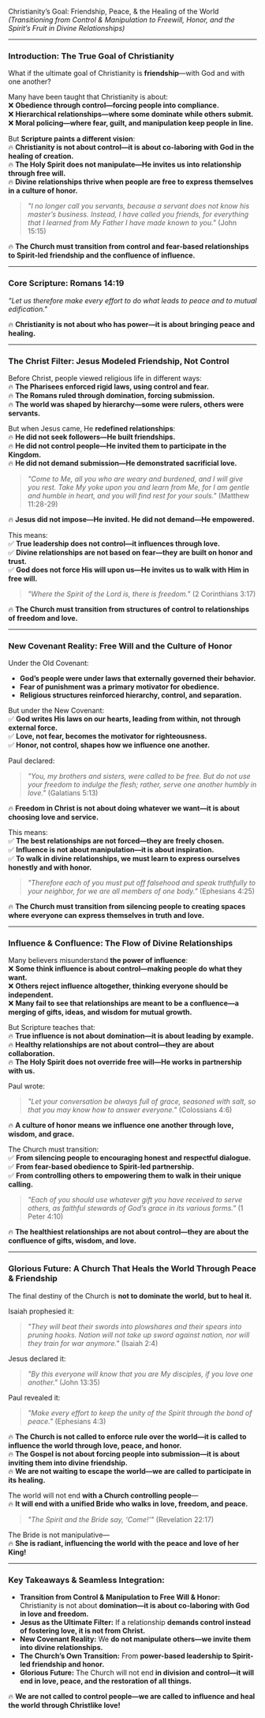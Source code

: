 Christianity’s Goal: Friendship, Peace, & the Healing of the World
_(Transitioning from Control & Manipulation to Freewill, Honor, and the Spirit’s Fruit in Divine Relationships)_

---

### **Introduction: The True Goal of Christianity**

What if the ultimate goal of Christianity is **friendship**—with God and with one another?

Many have been taught that Christianity is about:  
❌ **Obedience through control—forcing people into compliance.**  
❌ **Hierarchical relationships—where some dominate while others submit.**  
❌ **Moral policing—where fear, guilt, and manipulation keep people in line.**

But **Scripture paints a different vision**:  
🔥 **Christianity is not about control—it is about co-laboring with God in the healing of creation.**  
🔥 **The Holy Spirit does not manipulate—He invites us into relationship through free will.**  
🔥 **Divine relationships thrive when people are free to express themselves in a culture of honor.**

> _"I no longer call you servants, because a servant does not know his master’s business. Instead, I have called you friends, for everything that I learned from My Father I have made known to you."_ (John 15:15)

🔥 **The Church must transition from control and fear-based relationships to Spirit-led friendship and the confluence of influence.**

---

### **Core Scripture: Romans 14:19**

_"Let us therefore make every effort to do what leads to peace and to mutual edification."_

🔥 **Christianity is not about who has power—it is about bringing peace and healing.**

---

### **The Christ Filter: Jesus Modeled Friendship, Not Control**

Before Christ, people viewed religious life in different ways:  
🔥 **The Pharisees enforced rigid laws, using control and fear.**  
🔥 **The Romans ruled through domination, forcing submission.**  
🔥 **The world was shaped by hierarchy—some were rulers, others were servants.**

But when Jesus came, He **redefined relationships**:  
🔥 **He did not seek followers—He built friendships.**  
🔥 **He did not control people—He invited them to participate in the Kingdom.**  
🔥 **He did not demand submission—He demonstrated sacrificial love.**

> _"Come to Me, all you who are weary and burdened, and I will give you rest. Take My yoke upon you and learn from Me, for I am gentle and humble in heart, and you will find rest for your souls."_ (Matthew 11:28-29)

🔥 **Jesus did not impose—He invited. He did not demand—He empowered.**

This means:  
✅ **True leadership does not control—it influences through love.**  
✅ **Divine relationships are not based on fear—they are built on honor and trust.**  
✅ **God does not force His will upon us—He invites us to walk with Him in free will.**

> _"Where the Spirit of the Lord is, there is freedom."_ (2 Corinthians 3:17)

🔥 **The Church must transition from structures of control to relationships of freedom and love.**

---

### **New Covenant Reality: Free Will and the Culture of Honor**

Under the Old Covenant:

- **God’s people were under laws that externally governed their behavior.**
- **Fear of punishment was a primary motivator for obedience.**
- **Religious structures reinforced hierarchy, control, and separation.**

But under the New Covenant:  
✅ **God writes His laws on our hearts, leading from within, not through external force.**  
✅ **Love, not fear, becomes the motivator for righteousness.**  
✅ **Honor, not control, shapes how we influence one another.**

Paul declared:

> _"You, my brothers and sisters, were called to be free. But do not use your freedom to indulge the flesh; rather, serve one another humbly in love."_ (Galatians 5:13)

🔥 **Freedom in Christ is not about doing whatever we want—it is about choosing love and service.**

This means:  
✅ **The best relationships are not forced—they are freely chosen.**  
✅ **Influence is not about manipulation—it is about inspiration.**  
✅ **To walk in divine relationships, we must learn to express ourselves honestly and with honor.**

> _"Therefore each of you must put off falsehood and speak truthfully to your neighbor, for we are all members of one body."_ (Ephesians 4:25)

🔥 **The Church must transition from silencing people to creating spaces where everyone can express themselves in truth and love.**

---

### **Influence & Confluence: The Flow of Divine Relationships**

Many believers misunderstand **the power of influence**:  
❌ **Some think influence is about control—making people do what they want.**  
❌ **Others reject influence altogether, thinking everyone should be independent.**  
❌ **Many fail to see that relationships are meant to be a confluence—a merging of gifts, ideas, and wisdom for mutual growth.**

But Scripture teaches that:  
🔥 **True influence is not about domination—it is about leading by example.**  
🔥 **Healthy relationships are not about control—they are about collaboration.**  
🔥 **The Holy Spirit does not override free will—He works in partnership with us.**

Paul wrote:

> _"Let your conversation be always full of grace, seasoned with salt, so that you may know how to answer everyone."_ (Colossians 4:6)

🔥 **A culture of honor means we influence one another through love, wisdom, and grace.**

The Church must transition:  
✅ **From silencing people to encouraging honest and respectful dialogue.**  
✅ **From fear-based obedience to Spirit-led partnership.**  
✅ **From controlling others to empowering them to walk in their unique calling.**

> _"Each of you should use whatever gift you have received to serve others, as faithful stewards of God’s grace in its various forms."_ (1 Peter 4:10)

🔥 **The healthiest relationships are not about control—they are about the confluence of gifts, wisdom, and love.**

---

### **Glorious Future: A Church That Heals the World Through Peace & Friendship**

The final destiny of the Church is **not to dominate the world, but to heal it.**

Isaiah prophesied it:

> _"They will beat their swords into plowshares and their spears into pruning hooks. Nation will not take up sword against nation, nor will they train for war anymore."_ (Isaiah 2:4)

Jesus declared it:

> _"By this everyone will know that you are My disciples, if you love one another."_ (John 13:35)

Paul revealed it:

> _"Make every effort to keep the unity of the Spirit through the bond of peace."_ (Ephesians 4:3)

🔥 **The Church is not called to enforce rule over the world—it is called to influence the world through love, peace, and honor.**  
🔥 **The Gospel is not about forcing people into submission—it is about inviting them into divine friendship.**  
🔥 **We are not waiting to escape the world—we are called to participate in its healing.**

The world will not end **with a Church controlling people**—  
🔥 **It will end with a unified Bride who walks in love, freedom, and peace.**

> _"The Spirit and the Bride say, ‘Come!’"_ (Revelation 22:17)

The Bride is not manipulative—  
🔥 **She is radiant, influencing the world with the peace and love of her King!**

---

### **Key Takeaways & Seamless Integration:**

- **Transition from Control & Manipulation to Free Will & Honor:** Christianity is not about **domination—it is about co-laboring with God in love and freedom.**
- **Jesus as the Ultimate Filter:** If a relationship **demands control instead of fostering love, it is not from Christ.**
- **New Covenant Reality:** We **do not manipulate others—we invite them into divine relationships.**
- **The Church’s Own Transition:** From **power-based leadership to Spirit-led friendship and honor.**
- **Glorious Future:** The Church will not end **in division and control—it will end in love, peace, and the restoration of all things.**

🔥 **We are not called to control people—we are called to influence and heal the world through Christlike love!**